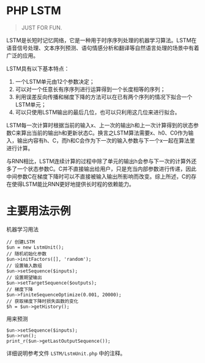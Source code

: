 # PHP LSTM

> JUST FOR FUN.

LSTM是长短时记忆网络，它是一种用于时序序列处理的机器学习算法。LSTM在语音信号处理、文本序列预测、语句情感分析和翻译等自然语言处理的场景中有着广泛的应用。

LSTM具有以下基本特点：

1. 一个LSTM单元由12个参数决定；
2. 可以对一个任意长有序序列进行运算得到一个长度相等的序列；
3. 利用误差反向传播和梯度下降的方法可以在已有两个序列的情况下拟合一个LSTM单元；
4. 可以只使用LSTM输出的最后几位，也可以只利用这几位来进行拟合。

LSTM每一次计算时根据当前的输入x、上一次的输出h和上一次计算得到的状态参数C来算出当前的输出h和更新状态C。换言之LSTM算法需要x、h0、C0作为输入，输出内容有h、C，而h和C会作为下一次的输入参数与下一个x一起在算法里进行计算。

与RNN相比，LSTM连续计算的过程中除了单元的输出h会参与下一次的计算外还多了一个状态参数C。C并不直接输出给用户，只是充当内部参数进行传递，因此中间参数C在梯度下降时可以不直接被输入输出所影响而改变。综上所述，C的存在使得LSTM能比RNN更好地提供长时程的依赖能力。

# 主要用法示例

机器学习用法

    // 创建LSTM
	$un = new LstmUnit();
    // 随机初始化参数
	$un->initFactors([], 'random');
    // 设置输入数组
	$un->setSequence($inputs);
    // 设置期望输出
	$un->setTargetSequence($outputs);
    // 梯度下降
	$un->finiteSequenceOptimize(0.001, 20000);
    // 获取梯度下降时损失函数的变化
	$h = $un->getHistory();

用来预测

	$un->setSequence($inputs);
	$un->run();
	print_r($un->getLastOutputSequence());

详细说明参考文件 ```LSTM/LstmUnit.php``` 中的注释。
